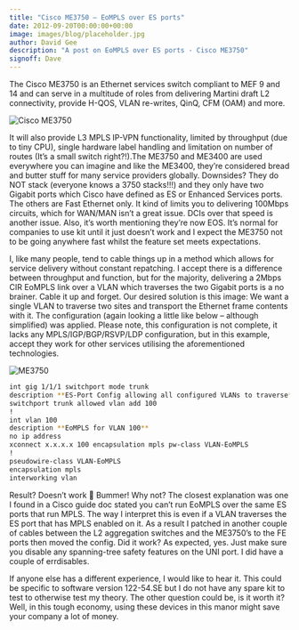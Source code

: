 ```yaml
---
title: "Cisco ME3750 – EoMPLS over ES ports"
date: 2012-09-20T00:00:00+00:00
image: images/blog/placeholder.jpg
author: David Gee
description: "A post on EoMPLS over ES ports - Cisco ME3750"
signoff: Dave
---
```


The Cisco ME3750 is an Ethernet services switch compliant to MEF 9 and 14 and can serve in a multitude of roles from delivering Martini draft L2 connectivity, provide H-QOS, VLAN re-writes, QinQ, CFM (OAM) and more.

![Cisco ME3750](/images/blog/Cisco_3750_Metro.jpg#floatleft)

 It will also provide L3 MPLS IP-VPN functionality, limited by throughput (due to tiny CPU), single hardware label handling and limitation on number of routes (It’s a small switch right?!).The ME3750 and ME3400 are used everywhere you can imagine and like the ME3400, they’re considered bread and butter stuff for many service providers globally. Downsides? They do NOT stack (everyone knows a 3750 stacks!!!) and they only have two Gigabit ports which Cisco have defined as ES or Enhanced Services ports. The others are Fast Ethernet only. It kind of limits you to delivering 100Mbps circuits, which for WAN/MAN isn’t a great issue. DCIs over that speed is another issue. Also, it’s worth mentioning they’re now EOS. It’s normal for companies to use kit until it just doesn’t work and I expect the ME3750 not to be going anywhere fast whilst the feature set meets expectations.

 I, like many people, tend to cable things up in a method which allows for service delivery without constant repatching. I accept there is a difference between throughput and function, but for the majority, delivering a 2Mbps CIR EoMPLS link over a VLAN which traverses the two Gigabit ports is a no brainer.  Cable it up and forget.  Our desired solution is this image:  We want a single VLAN to traverse two sites and transport the Ethernet frame contents with it. The configuration (again looking a little like below – although simplified) was applied. Please note, this configuration is not complete, it lacks any MPLS/IGP/BGP/RSVP/LDP configuration, but in this example, accept they work for other services utilising the aforementioned technologies.

![ME3750](/images/blog/ME3750_11.png#center)

```bash
int gig 1/1/1 switchport mode trunk
description **ES-Port Config allowing all configured VLANs to traverse**
switchport trunk allowed vlan add 100
!
int vlan 100
description **EoMPLS for VLAN 100**
no ip address
xconnect x.x.x.x 100 encapsulation mpls pw-class VLAN-EoMPLS
!
pseudowire-class VLAN-EoMPLS
encapsulation mpls
interworking vlan
```

Result? Doesn’t work 🙁 Bummer! Why not? The closest explanation was one I found in a Cisco guide doc stated you can’t run EoMPLS over the same ES ports that run MPLS. The way I interpret this is even if a VLAN traverses the ES port that has MPLS enabled on it. As a result I patched in another couple of cables between the L2 aggregation switches and the ME3750’s to the FE ports then moved the config. Did it work? As expected, yes. Just make sure you disable any spanning-tree safety features on the UNI port. I did have a couple of errdisables.

If anyone else has a different experience, I would like to hear it. This could be specific to software version 122-54.SE but I do not have any spare kit to test to otherwise test my theory. The other question could be, is it worth it? Well, in this tough economy, using these devices in this manor might save your company a lot of money.